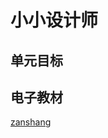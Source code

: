 # 小小设计师

## 单元目标


## 电子教材

<Ebook grade="xxsx2b" :pages="72" :paged="73" ></Ebook>

[zanshang](../res/zanshang.md ':include')